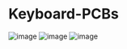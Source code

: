# Keyboard-PCBs
![image](https://github.com/Vyom88/Keyboard-PCBs/assets/58157080/9921bd1f-22bc-493e-b01e-21bde56f4078)
![image](https://github.com/Vyom88/Keyboard-PCBs/assets/58157080/18a25c0e-5fb7-4606-94fe-5934c0f7fdff)
![image](https://github.com/Vyom88/Keyboard-PCBs/assets/58157080/67c8b9f3-de3c-4bb1-bdce-d96895238636)
